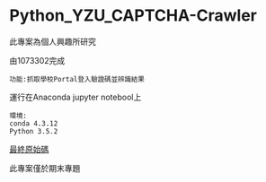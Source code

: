 # Python_YZU_CAPTCHA-Crawler
此專案為個人興趣所研究

由1073302完成

    功能:抓取學校Portal登入驗證碼並辨識結果

運行在Anaconda jupyter notebool上

    環境:
    conda 4.3.12
    Python 3.5.2

[最終原始碼](https://github.com/axuy312/Python_YZU_CAPTCHA-Crawler/blob/gh-pages/YZU_CAPTCHA-Crawler.py)

此專案僅於期末專題

